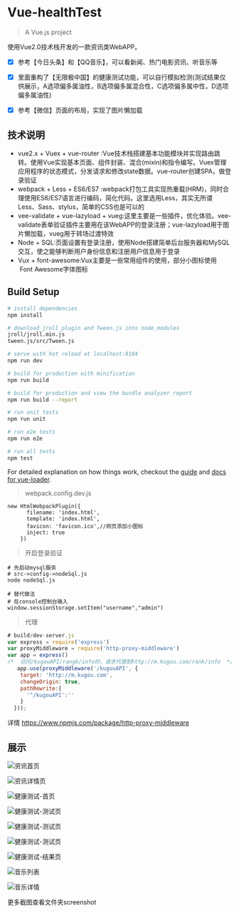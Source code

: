 # Vue-healthTest
> A Vue.js project

使用Vue2.0技术栈开发的一款资讯类WebAPP。

- [x] 参考【今日头条】和【QQ音乐】，可以看新闻、热门电影资讯、听音乐等

- [x] 里面重构了【无限极中国】的健康测试功能，可以自行模拟检测(测试结果仅供展示，A选项偏多属油性，B选项偏多属混合性，C选项偏多属中性，D选项偏多属油性)

- [x] 参考【微信】页面的布局，实现了图片懒加载


## 技术说明
- vue2.x + Vuex + vue-router :Vue技术栈搭建基本功能模块并实现路由跳转。使用Vue实现基本页面、组件封装、混合(mixin)和指令编写。Vuex管理应用程序的状态模式，分发请求和修改state数据。vue-router创建SPA，做登录验证
- webpack + Less + ES6/ES7 :webpack打包工具实现热重载(HRM)，同时合理使用ES6/ES7语言进行编码，简化代码。这里选用Less，其实无所谓Less、Sass、stylus，简单的CSS也是可以的
- vee-validate + vue-lazyload + vueg:这里主要是一些插件，优化体验。vee-validate表单验证插件主要用在该WebAPP的登录注册；vue-lazyload用于图片懒加载，vueg用于转场过渡特效
- Node + SQL:页面设置有登录注册，使用Node搭建简单后台服务器和MySQL交互，使之能够判断用户身份信息和注册用户信息用于登录
- Vux + font-awesome:Vux主要是一些常用组件的使用，部分小图标使用  Font Awesome字体图标

## Build Setup

``` bash
# install dependencies
npm install

# download jroll plugin and Tween.js into node_modules
jroll/jroll.min.js
tween.js/src/Tween.js

# serve with hot reload at localhost:8184
npm run dev

# build for production with minification
npm run build

# build for production and view the bundle analyzer report
npm run build --report

# run unit tests
npm run unit

# run e2e tests
npm run e2e

# run all tests
npm test
```

For detailed explanation on how things work, checkout the [guide](http://vuejs-templates.github.io/webpack/) and [docs for vue-loader](http://vuejs.github.io/vue-loader).


> webpack.config.dev.js
```
new HtmlWebpackPlugin({
      filename: 'index.html',
      template: 'index.html',
      favicon: 'favicon.ico',//网页添加小图标
      inject: true
    })
```

> 开启登录验证

```shell
# 先启动mysql服务
# src->config->nodeSql.js
node nodeSql.js

# 替代做法
# 在console控制台输入
window.sessionStorage.setItem("username","admin")
```

> 代理

```javascript
# build/dev-server.js
var express = require('express')
var proxyMiddleware = require('http-proxy-middleware')
var app = express()
/*  访问/kugouAPI/rangk/info时，请求代理到http://m.kugou.com/rank/info  */
   app.use(proxyMiddleware('/kugouAPI', {
    target: 'http://m.kugou.com',
    changeOrigin: true,
    pathRewrite:{
      '^/kugouAPI':''
    }
  }));
```

详情 https://www.npmjs.com/package/http-proxy-middleware

## 展示

![资讯首页](https://github.com/weixisheng/vue-healthTest/blob/master/screenshot/information.png)

![资讯详情页](https://github.com/weixisheng/vue-healthTest/blob/master/screenshot/information-detail.png)

![健康测试-首页](https://github.com/weixisheng/vue-healthTest/blob/master/screenshot/main.png)

![健康测试-测试页](https://github.com/weixisheng/vue-healthTest/blob/master/screenshot/start2.png)

![健康测试-测试页](https://github.com/weixisheng/vue-healthTest/blob/master/screenshot/start3.png)

![健康测试-测试页](https://github.com/weixisheng/vue-healthTest/blob/master/screenshot/start4.png)

![健康测试-结果页](https://github.com/weixisheng/vue-healthTest/blob/master/screenshot/result.png)

![音乐列表](https://github.com/weixisheng/vue-healthTest/blob/master/screenshot/music.png)

![音乐详情](https://github.com/weixisheng/vue-healthTest/blob/master/screenshot/music-detail.png)

更多截图查看文件夹screenshot